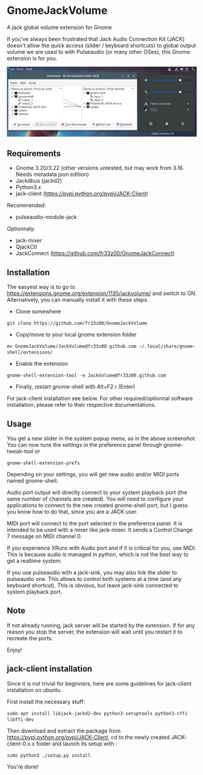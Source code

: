# GnomeJackVolume
A jack global volume extension for Gnome 

If you've always been frustrated that Jack Audio Connection Kit (JACK) doesn't allow the quick access (slider / keyboard shortcuts) to global output volume we are used to with Pulseaudio (or many other OSes), this Gnome extension is for you.

![Alt text](jackVolume.png?raw=true "Title")

Requirements
------------

- Gnome 3.20/3.22 (other versions untested, but may work from 3.16. Needs metadata.json edition)
- Jackdbus (jackd2)
- Python3.x
- jack-client (https://pypi.python.org/pypi/JACK-Client)

Recommended:
- pulseaudio-module-jack

Optionnaly:
- jack-mixer
- QjackCtl
- JackConnect (https://github.com/fr33z00/GnomeJackConnect)

Installation
------------
The easyest way is to go to https://extensions.gnome.org/extension/1135/jackvolume/ and switch to ON. Alternatively, you can manually install it with these steps.

- Clone somewhere
```
git clone https://github.com/fr33z00/GnomeJackVolume
```
- Copy/move to your local gnome extension folder
```
mv GnomeJackVolume/JackVolume@fr33z00.github.com ~/.local/share/gnome-shell/extensions/
```

- Enable the extension 
```
gnome-shell-extension-tool -e JackVolume@fr33z00.github.com
```
- Finally, restart gnome-shell with Alt+F2 r (Enter)

For jack-client installation see below. For other required/optionnal software installation, please refer to their respective documentations.

Usage
-----

You get a new slider in the system popup menu, as in the above screenshot. You can now tune the settings in the preference panel through gnome-tweak-tool or
```
gnome-shell-extension-prefs
```
Depending on your settings, you will get new audio and/or MIDI ports named gnome-shell.

Audio port output will directly connect to your system playback port (the same number of channels are created).
You will need to configure your applications to connect to the new created gnome-shell port, but I guess you know how to do that, since you are a JACK user.

MIDI port will connect to the port selected in the preference panel. It is intended to be used with a mixer like jack-mixer. It sends a Control Change 7 message on MIDI channel 0.

If you experience XRuns with Audio port and if it is critical for you, use MIDI. This is because audio is managed in python, which is not the best way to get a realtime system.

If you use pulseaudio with a jack-sink, you may also link the slider to pulseaudio one. This allows to control both systems at a time (and any keyboard shortcut). This is obvious, but leave jack-sink connected to system playback port.

Note
----

If not already running, jack server will be started by the extension. If for any reason you stop the server, the extension will wait until you restart it to recreate the ports.

Enjoy!

jack-client installation
------------------------
Since it is not trivial for beginners, here are some guidelines for jack-client installation on ubuntu.

First install the necessary stuff:
```
sudo apt install libjack-jackd2-dev python3-setuptools python3-cffi libffi-dev
```
Then download and extract the package from https://pypi.python.org/pypi/JACK-Client, cd to the newly created JACK-client-0.x.x folder and launch its setup with :
```
sudo python3 ./setup.py install
```
You're done!

